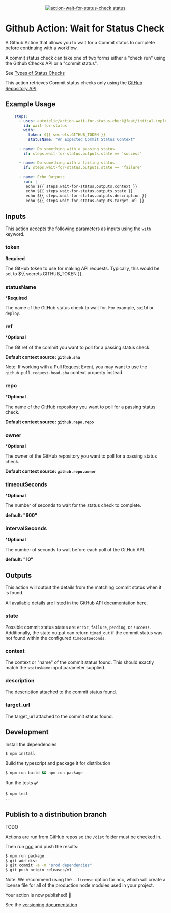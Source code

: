 <p align="center">
  <a href="https://github.com/autotelic/action-wait-for-status-check/actions"><img alt="action-wait-for-status-check status" src="https://github.com/autotelic/action-wait-for-status-check/workflows/build-test/badge.svg"></a>
</p>

# Github Action: Wait for Status Check

A Github Action that allows you to wait for a Commit status to complete before continuing with a workflow.

A commit status check can take one of two forms either a "check run" using the Github Checks API or a "commit status". 

See [Types of Status Checks](https://docs.github.com/en/pull-requests/collaborating-with-pull-requests/collaborating-on-repositories-with-code-quality-features/about-status-checks#types-of-status-checks-on-github)

This action retrieves Commit status checks only using the [GitHub Repository API](https://docs.github.com/en/rest/reference/commits#get-the-combined-status-for-a-specific-reference).

## Example Usage

```yaml
    steps:
      - uses: autotelic/action-wait-for-status-check@feat/initial-implementation
        id: wait-for-status
        with:
          token: ${{ secrets.GITHUB_TOKEN }}
          statusName: "An Expected Commit Status Context"

      - name: Do something with a passing status
        if: steps.wait-for-status.outputs.state == 'success'

      - name: Do something with a failing status
        if: steps.wait-for-status.outputs.state == 'failure'
  
      - name: Echo Outputs
        run: |
         echo ${{ steps.wait-for-status.outputs.context }}
         echo ${{ steps.wait-for-status.outputs.state }}
         echo ${{ steps.wait-for-status.outputs.description }}
         echo ${{ steps.wait-for-status.outputs.target_url }}  
```

## Inputs

This action accepts the following parameters as inputs using the `with` keyword.

### token

**Required**

The GitHub token to use for making API requests. Typically, this would be set to ${{ secrets.GITHUB_TOKEN }}.

### statusName

***Required**

The name of the GitHub status check to wait for. For example, `build` or `deploy`.

### ref

***Optional**

The Git ref of the commit you want to poll for a passing status check.

**Default context source: `github.sha`** 

Note: If working with a Pull Request Event, you may want to use the `github.pull_request.head.sha` context property instead.

### repo

***Optional**

The name of the GitHub repository you want to poll for a passing status check.

**Default context source: `github.repo.repo`** 

### owner

***Optional**

The owner of the GitHub repository you want to poll for a passing status check.

**Default context source: `github.repo.owner`** 

### timeoutSeconds

***Optional**

The number of seconds to wait for the status check to complete.

**default: "600"**

### intervalSeconds

***Optional**

The number of seconds to wait before each poll of the GitHub API.

**default: "10"**

## Outputs

This action will output the details from the matching commit status when it is found.

All available details are listed in the GitHub API documentation [here](https://docs.github.com/en/rest/reference/commits#get-the-combined-status-for-a-specific-reference).
### state

Possible commit status states are `error`, `failure`, `pending`, or `success`. Additionally, the state output can return `timed_out` if the commit status was not found within the configured `timeoutSeconds`.

### context

The context or "name" of the commit status found. This should exactly match the `statusName` input parameter supplied.

### description

The description attached to the commit status found.

### target_url

The target_url attached to the commit status found.

## Development

Install the dependencies  
```bash
$ npm install
```

Build the typescript and package it for distribution
```bash
$ npm run build && npm run package
```

Run the tests :heavy_check_mark:  
```bash
$ npm test
...
```

## Publish to a distribution branch

TODO

Actions are run from GitHub repos so the `/dist` folder must be checked in.

Then run [ncc](https://github.com/zeit/ncc) and push the results:
```bash
$ npm run package
$ git add dist
$ git commit -a -m "prod dependencies"
$ git push origin releases/v1
```

Note: We recommend using the `--license` option for ncc, which will create a license file for all of the production node modules used in your project.

Your action is now published! :rocket: 

See the [versioning documentation](https://github.com/actions/toolkit/blob/master/docs/action-versioning.md)
